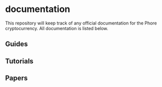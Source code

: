 # documentation

This repository will keep track of any official documentation for the Phore cryptocurrency. All documentation is listed below.

## Guides

## Tutorials

## Papers